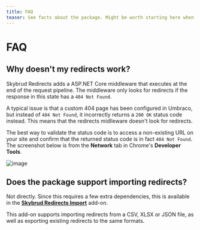 ```yaml
---
title: FAQ
teaser: See facts about the package. Might be worth starting here when troubleshooting the package.
---
```


# FAQ

## Why doesn't my redirects work?

Skybrud Redirects adds a ASP.NET Core middleware that executes at the end of the request pipeline. The middleware only looks for redirects if the response in this state has a <code>404 Not Found</code>.

A typical issue is that a custom 404 page has been configured in Umbraco, but instead of <code>404 Not Found</code>, it incorrectly returns a <code>200 OK</code> status code instead. This means that the redirects midlleware doesn't look for redirects.

The best way to validate the status code is to access a non-existing URL on your site and confirm that the returned status code is in fact <code>404 Not Found</code>. The screenshot below is from the **Network** tab in Chrome's **Developer Tools**.

![image](https://user-images.githubusercontent.com/3634580/227796063-63d928e4-e818-4a31-85fd-0910d6d18fc4.png)

## Does the package support importing redirects?

Not directly. Since this requires a few extra dependencies, this is available in the <a href="https://github.com/skybrud/Skybrud.Umbraco.Redirects.Import/" docs-href="/skybrud.umbraco.redirects.import/"><strong>Skybrud Redirects Import</strong></a> add-on.

This add-on supports importing redirects from a CSV, XLSX or JSON file, as well as exporting existing redirects to the same formats.